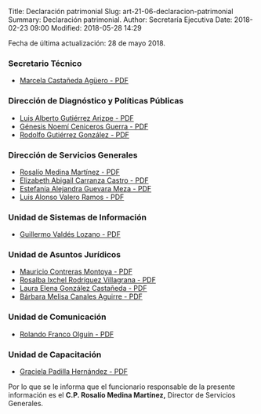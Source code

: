 Title: Declaración patrimonial
Slug: art-21-06-declaracion-patrimonial
Summary: Declaración patrimonial.
Author: Secretaría Ejecutiva
Date: 2018-02-23 09:00
Modified: 2018-05-28 14:29


Fecha de última actualización: 28 de mayo 2018.

### Secretario Técnico

* [Marcela Castañeda Agüero - PDF](vesion-publica-de-la-declaracion-anual-mca.pdf)

### Dirección de Diagnóstico y Políticas Públicas

* [Luis Alberto Gutiérrez Arizpe - PDF](vesion-publica-de-la-declaracion-anual-laga.pdf)
* [Génesis Noemí Ceniceros Guerra - PDF](vesion-publica-de-la-declaracion-anual-gncg.pdf)
* [Rodolfo Gutiérrez González - PDF](vesion-publica-de-la-declaracion-anual-rgg.pdf)

### Dirección de Servicios Generales

* [Rosalío Medina Martínez - PDF](vesion-publica-de-la-declaracion-anual-rmm.pdf)
* [Elizabeth Abigail Carranza Castro - PDF](vesion-publica-de-la-declaracion-anual-eacc.pdf)
* [Estefanía Alejandra Guevara Meza - PDF](vesion-publica-de-la-declaracion-anual-eagm.pdf)
* [Luis Alonso Valero Ramos - PDF](vesion-publica-de-la-declaracion-anual-lavr.pdf)

### Unidad de Sistemas de Información

* [Guillermo Valdés Lozano - PDF](vesion-publica-de-la-declaracion-anual-gvl.pdf)

### Unidad de Asuntos Jurídicos

* [Mauricio Contreras Montoya - PDF](vesion-publica-de-la-declaracion-anual-mcm.pdf)
* [Rosalba Ixchel Rodríguez Villagrana - PDF](vesion-publica-de-la-declaracion-anual-rirv.pdf)
* [Laura Elena González Castañeda - PDF](vesion-publica-de-la-declaracion-anual-legc.pdf)
* [Bárbara Melisa Canales Aguirre - PDF](vesion-publica-de-la-declaracion-anual-bmca.pdf)

### Unidad de Comunicación

* [Rolando Franco Olguín - PDF](vesion-publica-de-la-declaracion-anual-rfo.pdf)

### Unidad de Capacitación

* [Graciela Padilla Hernández - PDF](vesion-publica-de-la-declaracion-anual-gph.pdf)

Por lo que se le informa que el funcionario responsable de la presente
información es el **C.P. Rosalío Medina Martínez,** Director de
Servicios Generales.
